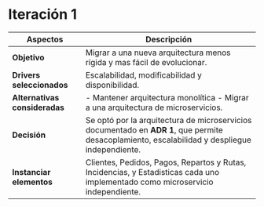 
# Iteración 1

| **Aspectos**                      | **Descripción**                                                                                                                                                 |
|---------------------------------------|-----------------------------------------------------------------------------------------------------------------------------------------------------------------|
| **Objetivo**           |  Migrar a una nueva arquitectura menos rígida y mas fácil de evolucionar.                                                                               |
| **Drivers seleccionados**           |  Escalabilidad, modificabilidad y disponibilidad.                                                                               |
| **Alternativas consideradas**   | - Mantener arquitectura monolítica                   - Migrar a una arquitectura de microservicios.    |
| **Decisión**             | Se optó por la arquitectura de microservicios documentado en **ADR 1**, que permite desacoplamiento, escalabilidad y despliegue independiente.                             |
| **Instanciar elementos**| Clientes, Pedidos, Pagos, Repartos y Rutas, Incidencias, y Estadisticas cada uno implementado como microservicio independiente.                            |
